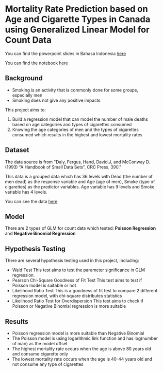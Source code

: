 # Mortality Rate Prediction based on Age and Cigarette Types in Canada using Generalized Linear Model for Count Data 

You can find the powerpoint slides in Bahasa Indonesia [here](https://github.com/louisowen6/GLM_CountData/blob/master/PPT.pptx)

You can find the notebook [here](https://github.com/louisowen6/GLM_CountData/blob/master/Model)

## Background

- Smoking is an activity that is commonly done for some groups, especially men
- Smoking does not give any positive impacts

This project aims to:
1. Build a regression model that can model the number of male deaths based on age categories and types of cigarettes consumed
2. Knowing the age categories of men and the types of cigarettes consumed which results in the highest and lowest mortality rates

## Dataset

The data source is from "Daly, Fergus, Hand, David.J, and McConway D. (1993) “A Handbook of Small Data Sets”, CRC Press, 390."

This data is a grouped data which has 36 levels with Dead (the number of men dead) as the response variable and Age (age of men), Smoke (type of cigarettes) as the predictor variables. Age variable has 9 levels and Smoke variable has 4 levels.

You can see the data [here](https://github.com/louisowen6/GLM_CountData/blob/master/Smoking.xlsx)

## Model

There are 2 types of GLM for count data which tested: **Poisson Regression** and **Negative Binomial Regression**

## Hypothesis Testing

There are several hypothesis testing used in this project, including:
  - Wald Test
    This test aims to test the parameter significance in GLM regression. 
  - Pearson Chi-Square Goodness of Fit Test
    This test aims to test if Poisson model is suitable or not
  - Likelihood Ratio Test
    This is a goodness of fit test to compare 2 different regression model, with chi-square distributes statistics
  - Likelihood Ratio Test for Overdispersion
    This test aims to check if Poisson or Negative Binomial regression is more suitable
    
## Results

- Poisson regression model is more suitable than Negative Binomial
- The Poisson model is using logarithmic link function and has log(number of man) as the model offset
- The highest mortality rate occurs when the age is above 80 years old and consume cigarette only
- The lowest mortality rate occurs when the age is 40-44 years old and not consume any type of cigarettes
